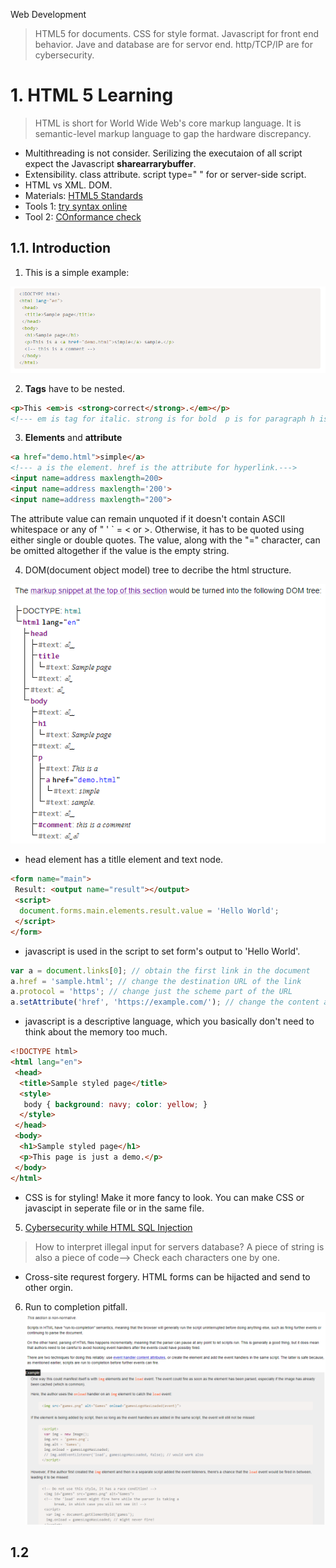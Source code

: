 Web Development

> HTML5 for documents. CSS for style format. Javascript for front end behavior. Jave and database are for servor end. http/TCP/IP are for cybersecurity.

# 1. HTML 5 Learning

> HTML is short for World Wide Web's core markup language. It is semantic-level markup language to gap the hardware discrepancy.

* Multithreading is not consider. Serilizing the executaion of all script expect the Javascript **sharearrarybuffer**.
* Extensibility. class attribute. script type=" " for or server-side script.
* HTML vs XML. DOM.
* Materials:  [HTML5 Standards](https://html.spec.whatwg.org/#introduction)
* Tools 1: [try syntax online](https://www.w3schools.com/tags/tryit.asp?filename=tryhtml_phrase_strong)
* Tool 2: [COnformance check](https://whatwg.org/validator/)

## 1.1. Introduction

1. This is a simple example:

![alt](Fig1.png)

2. **Tags** have to be nested.

```html
<p>This <em>is <strong>correct</strong>.</em></p>
<!--- em is tag for italic. strong is for bold  p is for paragraph h is for heading--->

```
3. **Elements** and **attribute** 

```html
<a href="demo.html">simple</a>
<!--- a is the element. href is the attribute for hyperlink.--->
<input name=address maxlength=200>
<input name=address maxlength='200'>
<input name=address maxlength="200">

```
The attribute value can remain unquoted if it doesn't contain ASCII whitespace or any of " ' ` = < or >. Otherwise, it has to be quoted using either single or double quotes. The value, along with the "=" character, can be omitted altogether if the value is the empty string.

4. DOM(document object model) tree to decribe the html structure.

![](2021-09-20-16-10-31.png)
* head element has a titlle element and text node.
```html
<form name="main">
 Result: <output name="result"></output>
 <script>
  document.forms.main.elements.result.value = 'Hello World';
 </script>
</form>
```
* javascript is used in the script to set form's output to 'Hello World'.

```javascript
var a = document.links[0]; // obtain the first link in the document
a.href = 'sample.html'; // change the destination URL of the link
a.protocol = 'https'; // change just the scheme part of the URL
a.setAttribute('href', 'https://example.com/'); // change the content attribute directly

```
* javascript is a descriptive language, which you basically don't need to think about the memory too much.


```html
<!DOCTYPE html>
<html lang="en">
 <head>
  <title>Sample styled page</title>
  <style>
   body { background: navy; color: yellow; }
  </style>
 </head>
 <body>
  <h1>Sample styled page</h1>
  <p>This page is just a demo.</p>
 </body>
</html>

```
* CSS is for styling! Make it more fancy to look. You can make CSS or javascipt in seperate file or in the same file.

5. [Cybersecurity while HTML SQL Injection](https://www.w3schools.com/sql/sql_injection.asp)
> How to interpret illegal input for servers database?  A piece of string is also a piece of code--> Check each characters one by one.

- Cross-site requrest forgery. HTML forms can be hijacted and send to other orgin. 

6. Run to completion pitfall.
![](2021-09-20-17-04-01.png)

## 1.2
